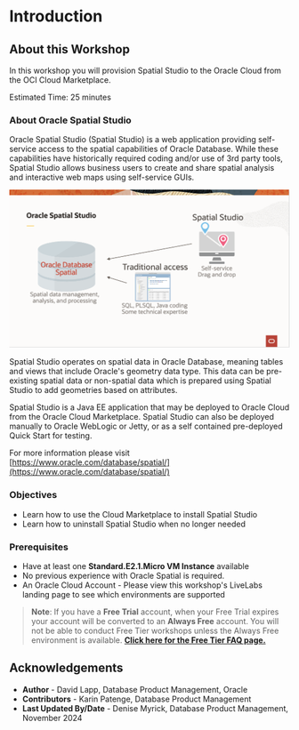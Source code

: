 # Introduction

## About this Workshop

In this workshop you will provision Spatial Studio to the Oracle Cloud from the OCI Cloud Marketplace.

Estimated Time: 25 minutes

### About Oracle Spatial Studio

Oracle Spatial Studio (Spatial Studio) is a web application providing self-service access to the spatial capabilities of Oracle Database. While these capabilities have historically required coding and/or use of 3rd party tools, Spatial Studio allows business users to create and share spatial analysis and interactive web maps using self-service GUIs.

  ![Image alt text](./images/spatial-studio.png "Spatial Studio")

Spatial Studio operates on spatial data in Oracle Database, meaning tables and views that include Oracle's geometry data type. This data can be pre-existing spatial data or non-spatial data which is prepared using Spatial Studio to add geometries based on attributes.

Spatial Studio is a Java EE application that may be deployed to Oracle Cloud from the Oracle Cloud Marketplace. Spatial Studio can also be deployed manually to Oracle WebLogic or Jetty, or as a self contained pre-deployed Quick Start for testing.

For more information please visit [https://www.oracle.com/database/spatial/](https://www.oracle.com/database/spatial/)

### Objectives

- Learn how to use the Cloud Marketplace to install Spatial Studio
- Learn how to uninstall Spatial Studio when no longer needed

### Prerequisites

- Have at least one **Standard.E2.1.Micro VM Instance** available
- No previous experience with Oracle Spatial is required.
- An Oracle Cloud Account - Please view this workshop's LiveLabs landing page to see which environments are supported

>**Note**: If you have a **Free Trial** account, when your Free Trial expires your account will be converted to an **Always Free** account. You will not be able to conduct Free Tier workshops unless the Always Free environment is available. **[Click here for the Free Tier FAQ page.](https://www.oracle.com/cloud/free/faq.html)**

## Acknowledgements

- **Author** - David Lapp, Database Product Management, Oracle
- **Contributors** - Karin Patenge, Database Product Management
- **Last Updated By/Date** - Denise Myrick, Database Product Management, November 2024
